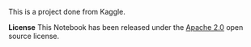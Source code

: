 This is a project done from Kaggle.

**License**
This Notebook has been released under the [Apache 2.0](https://www.apache.org/licenses/LICENSE-2.0) open source license.
